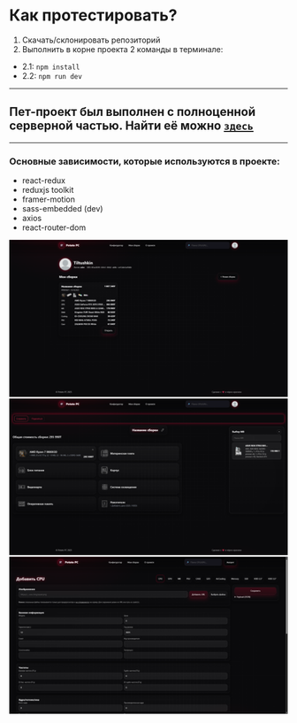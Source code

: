 # Как протестировать?
1. Скачать/склонировать репозиторий
2. Выполнить в корне проекта 2 команды в терминале:

- 2.1: ```npm install```
- 2.2: ```npm run dev```

---

## Пет-проект был выполнен с полноценной серверной частью. Найти её можно [`здесь`](https://github.com/Tiltushkin/configurator-api)

---

### Основные зависимости, которые используются в проекте:

- react-redux
- reduxjs toolkit
- framer-motion
- sass-embedded (dev)
- axios
- react-router-dom

![](./screenshots/preview-1.png)
![](./screenshots/preview-2.png)
![](./screenshots/preview-3.png)